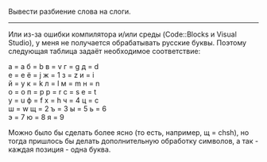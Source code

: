 Вывести разбиение слова на слоги.

---------------------------
Или из-за ошибки компилятора и/или среды (Code::Blocks и Visual Studio), у меня не получается обрабатывать русские буквы. Поэтому следующая таблица задаёт необходимое соответствие:

а = a	б = b	в = v	г = g	д = d  
е = e	ё = j	ж = 1	з = z	и = i  
й = y	к = k	л = l	м = m	н = n  
о = o	п = p	р = r	с = s	е = t  
у = u	ф = f	х = h	ч = 4	ц = c  
ш = w	щ = 2	ъ = 3	ы = 5	ь = 6  
э = 7	ю = 8	я = 9

Можно было бы сделать более ясно (то есть, например, щ = chsh), но тогда пришлось бы делать дополнительную обработку символов, а так - каждая позиция - одна буква.
